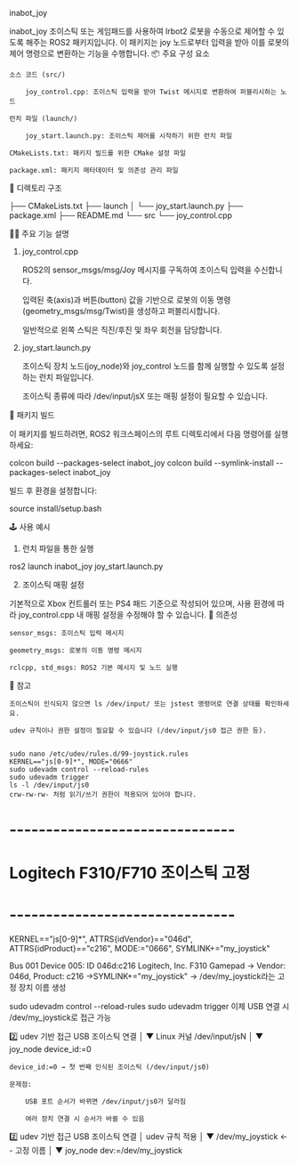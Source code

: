 inabot_joy

inabot_joy 조이스틱 또는 게임패드를 사용하여 lrbot2 로봇을 수동으로 제어할 수 있도록 해주는 ROS2 패키지입니다. 이 패키지는 joy 노드로부터 입력을 받아 이를 로봇의 제어 명령으로 변환하는 기능을 수행합니다.
📦 주요 구성 요소

    소스 코드 (src/)

        joy_control.cpp: 조이스틱 입력을 받아 Twist 메시지로 변환하여 퍼블리시하는 노드

    런치 파일 (launch/)

        joy_start.launch.py: 조이스틱 제어를 시작하기 위한 런치 파일

    CMakeLists.txt: 패키지 빌드를 위한 CMake 설정 파일

    package.xml: 패키지 메타데이터 및 의존성 관리 파일

📂 디렉토리 구조

├── CMakeLists.txt
├── launch
│   └── joy_start.launch.py
├── package.xml
├── README.md
└── src
    └── joy_control.cpp

🧑‍💻 주요 기능 설명
1. joy_control.cpp

    ROS2의 sensor_msgs/msg/Joy 메시지를 구독하여 조이스틱 입력을 수신합니다.

    입력된 축(axis)과 버튼(button) 값을 기반으로 로봇의 이동 명령(geometry_msgs/msg/Twist)을 생성하고 퍼블리시합니다.

    일반적으로 왼쪽 스틱은 직진/후진 및 좌우 회전을 담당합니다.

2. joy_start.launch.py

    조이스틱 장치 노드(joy_node)와 joy_control 노드를 함께 실행할 수 있도록 설정하는 런치 파일입니다.

    조이스틱 종류에 따라 /dev/input/jsX 또는 매핑 설정이 필요할 수 있습니다.

🚀 패키지 빌드

이 패키지를 빌드하려면, ROS2 워크스페이스의 루트 디렉토리에서 다음 명령어를 실행하세요:

colcon build --packages-select inabot_joy
colcon build --symlink-install --packages-select inabot_joy

빌드 후 환경을 설정합니다:

source install/setup.bash

🕹️ 사용 예시
1. 런치 파일을 통한 실행

ros2 launch inabot_joy joy_start.launch.py

2. 조이스틱 매핑 설정

기본적으로 Xbox 컨트롤러 또는 PS4 패드 기준으로 작성되어 있으며, 사용 환경에 따라 joy_control.cpp 내 매핑 설정을 수정해야 할 수 있습니다.
🔧 의존성

    sensor_msgs: 조이스틱 입력 메시지

    geometry_msgs: 로봇의 이동 명령 메시지

    rclcpp, std_msgs: ROS2 기본 메시지 및 노드 실행

📌 참고

    조이스틱이 인식되지 않으면 ls /dev/input/ 또는 jstest 명령어로 연결 상태를 확인하세요.

    udev 규칙이나 권한 설정이 필요할 수 있습니다 (/dev/input/js0 접근 권한 등).


    sudo nano /etc/udev/rules.d/99-joystick.rules
    KERNEL=="js[0-9]*", MODE="0666"
    sudo udevadm control --reload-rules
    sudo udevadm trigger
    ls -l /dev/input/js0    
    crw-rw-rw- 처럼 읽기/쓰기 권한이 적용되어 있어야 합니다.


# -------------------------------
# Logitech F310/F710 조이스틱 고정
# -------------------------------
KERNEL=="js[0-9]*", ATTRS{idVendor}=="046d", ATTRS{idProduct}=="c216", MODE:="0666", SYMLINK+="my_joystick"


Bus 001 Device 005: ID 046d:c216 Logitech, Inc. F310 Gamepad
→ Vendor: 046d, Product: c216
->SYMLINK+="my_joystick" → /dev/my_joystick라는 고정 장치 이름 생성

sudo udevadm control --reload-rules
sudo udevadm trigger
이제 USB 연결 시 /dev/my_joystick로 접근 가능

2️⃣ udev 기반 접근
USB 조이스틱 연결
        │
        ▼
   Linux 커널 /dev/input/jsN
        │
        ▼
    joy_node device_id:=0

    device_id:=0 → 첫 번째 인식된 조이스틱 (/dev/input/js0)

    문제점:

        USB 포트 순서가 바뀌면 /dev/input/js0가 달라짐

        여러 장치 연결 시 순서가 바뀔 수 있음

2️⃣ udev 기반 접근
USB 조이스틱 연결
        │
    udev 규칙 적용
        │
        ▼
   /dev/my_joystick  <-- 고정 이름
        │
        ▼
    joy_node dev:=/dev/my_joystick
